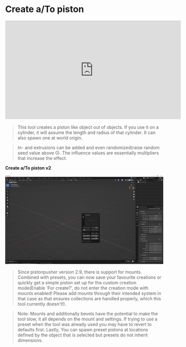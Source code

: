# Create a/To piston

<iframe width="560" height="315" src="https://www.youtube.com/embed/WnEdz10-OmM" title="YouTube video player" frameborder="0" allow="accelerometer; autoplay; clipboard-write; encrypted-media; gyroscope; picture-in-picture" allowfullscreen></iframe>

>This tool creates a piston like object out of objects. If you use it on a cylinder, it will assume the length and radius of that cylinder. It can also spawn one at world origin.

>In- and extrusions can be added and even randomized(raise random seed value above 0). The influence values are essentially multipliers that increase the effect.  

  
**Create a/To piston v2**

![topiston](../gifs/topiston.gif)

> Since pistonpusher version 2.9, there is support for mounts. Combined with presets, you can now save your favourite creations or quickly get a simple piston set up for the custom creation mode(Enable 'For create?', do not enter the creation mode with mounts enabled! Please add mounts through their intended system in that case as that ensures collections are handled properly, which this tool currently doesn't!).  
  
> Note: Mounts and additionally bevels have the potential to make the tool slow, it all depends on the mount and settings. If trying to use a preset when the tool was already used you may have to revert to defaults first. Lastly, You can spawn preset pistons at locations defined by the object that is selected but presets do not inherit dimensions.
